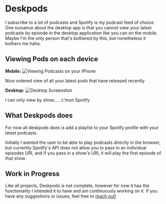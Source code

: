 # Deskpods

I subscribe to a lot of podcasts and Spotify is my podcast feed of choice. One nuisance about the desktop app is that you cannot view your latest podcasts by episode in the desktop application like you can on the mobile. Maybe I'm the only person that's bothered by this, but nonetheless it bothers me haha.

## Viewing Pods on each device

**Mobile:**
![Viewing Podcasts on your iPhone](https://scontent.xx.fbcdn.net/v/t1.15752-9/159503517_519019022645764_4612727917625375307_n.jpg?_nc_cat=106&ccb=1-3&_nc_sid=58c789&_nc_ohc=MDp-GxjNiFgAX9Xj-VB&_nc_ad=z-m&_nc_cid=0&_nc_ht=scontent.xx&oh=57c7126c5f7cdb07d0102574a7bb7b8d&oe=606FC926)

Nice ordered view of all your latest pods that have released recently

**Desktop:**
![Desktop Screenshot](https://i.gyazo.com/28628a84bdce1c3bcfb576cbcd50a658.png)

I can only view by show..... c'mon Spotify

## What Deskpods does

For now all deskpods does is add a playlist to your Spotify profile with your latest podcasts.

Initially I wanted the user to be able to play podcasts directly in the browser, but currently Spotify's API does not allow you to pass in an individual episodes URI, and if you pass in a show's URI, it will play the first episode of that show.

## Work in Progress

Like all projects, Deskpods is not complete, however for now it has the functionality I intended it to have and am continuously working on it. If you have any suggestions or issues, feel free to [reach out!](mailto:atang8013@gmail.com?subject=Some%20thoughts%20on%20Deskpods)
